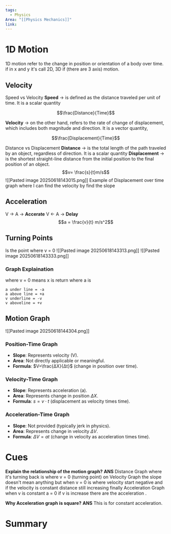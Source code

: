 ```yaml
---
tags:
  - Physics
Area: "[[Physics Mechanics]]"
link:
---
```

# 1D Motion
1D motion refer to the change in position or orientation of a body over time. if in x and y it's call 2D, 3D if (there are 3 axis) motion.

## Velocity
Speed vs Velocity
**Speed** -> is defined as the distance traveled per unit of time. It is a scalar quantity

$$\frac{Distance}{Time}$$

**Velocity** -> on the other hand, refers to the rate of change of displacement, which includes both magnitude and direction. It is a vector quantity,

$$\frac{Displacement}{Time}$$

Distance vs Displacement
**Distance** -> is the total length of the path traveled by an object, regardless of direction. It is a scalar quantity
**Displacement** -> is the shortest straight-line distance from the initial position to the final position of an object.
$$v= \frac{s}{t}m/s$$
![[Pasted image 20250618143015.png]]
Example of Displacement over time graph 
where I can find the velocity by find the slope 
## Acceleration
V -> A -> **Accerate**
V <- A -> **Delay**
$$a = \frac{v}{t} m/s^2$$
## Turning Points
Is the point where v = 0 
![[Pasted image 20250618143313.png]]
![[Pasted image 20250618143333.png]]
### Graph Explaination
where v = 0 means x is return
where a is 
```
a under line = -a 
a above line = +a
v underline = -v
v aboveline = +v
```

## Motion Graph
![[Pasted image 20250618144304.png]]

### Position-Time Graph
- **Slope**: Represents velocity (V).
- **Area**: Not directly applicable or meaningful.
- **Formula**: $V=\frac{ΔX}{Δt}$​ (change in position over time).

### Velocity-Time Graph

- **Slope**: Represents acceleration (a).
- **Area**: Represents change in position $\Delta X$.
- **Formula**: $s=v⋅t$ (displacement as velocity times time).

### Acceleration-Time Graph

- **Slope**: Not provided (typically jerk in physics).
- **Area**: Represents change in velocity $\Delta V$.
- **Formula**: $\Delta V = at$ (change in velocity as acceleration times time).

# Cues
**Explain the relationship of the motion graph?**
**ANS** Distance Graph where it's turning back is where v = 0 (turning point) on Velocity Graph the slope doesn't mean anything but when v = 0 is where velocity start negative and if the velocity is constant distance still increasing finally Acceleration Graph when v is constant a = 0 if v is increase there are the acceleration .

**Why Acceleration graph is square?**
**ANS** This is for constant acceleration.

# Summary
```

```